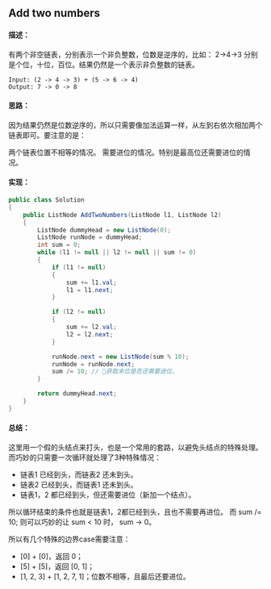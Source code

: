 ## Add two numbers

#### 描述： 
有两个非空链表，分别表示一个非负整数，位数是逆序的，比如： 
2->4->3 分别是个位，十位，百位。结果仍然是一个表示非负整数的链表。
```
Input: (2 -> 4 -> 3) + (5 -> 6 -> 4) 
Output: 7 -> 0 -> 8
```

#### 思路： 
因为结果仍然是位数逆序的，所以只需要像加法运算一样，从左到右依次相加两个链表即可。要注意的是：

两个链表位置不相等的情况。
需要进位的情况。特别是最高位还需要进位的情况。

#### 实现：
``` C#
public class Solution
{
    public ListNode AddTwoNumbers(ListNode l1, ListNode l2)
    {
        ListNode dummyHead = new ListNode(0);
        ListNode runNode = dummyHead;
        int sum = 0;
        while (l1 != null || l2 != null || sum != 0)
        {
            if (l1 != null)
            {
                sum += l1.val;
                l1 = l1.next;
            }

            if (l2 != null)
            {
                sum += l2.val;
                l2 = l2.next;
            }

            runNode.next = new ListNode(sum % 10);
            runNode = runNode.next;
            sum /= 10; // 获取末位是否还需要进位。
        }

        return dummyHead.next;
    }
}
```

#### 总结：
这里用一个假的头结点来打头，也是一个常用的套路，以避免头结点的特殊处理。而巧妙的只需要一次循环就处理了3种特殊情况：
- 链表1 已经到头，而链表2 还未到头。
- 链表2 已经到头，而链表1 还未到头。
- 链表1，2 都已经到头，但还需要进位（新加一个结点）。

所以循环结束的条件也就是链表1，2都已经到头，且也不需要再进位。 
而 sum /= 10; 则可以巧妙的让 sum < 10 时， sum -> 0。

所以有几个特殊的边界case需要注意：
- [0] + [0]，返回 0；
- [5] + [5]，返回 [0, 1]；
- [1, 2, 3] + [1, 2, 7, 1]；位数不相等，且最后还要进位。
